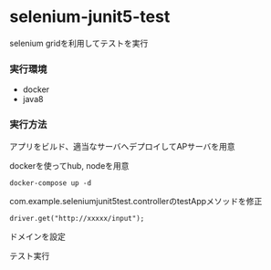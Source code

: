 # selenium-junit5-test
selenium gridを利用してテストを実行

### 実行環境
* docker
* java8

### 実行方法
アプリをビルド、適当なサーバへデプロイしてAPサーバを用意

dockerを使ってhub, nodeを用意
```$xslt
docker-compose up -d
``` 

com.example.seleniumjunit5test.controllerのtestAppメソッドを修正
```$xslt
driver.get("http://xxxxx/input");
```
ドメインを設定

テスト実行



